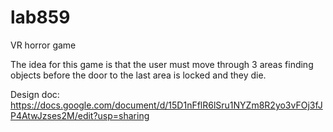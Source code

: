 # lab859
VR horror game

The idea for this game is that the user must move through 3 areas finding objects before the door to the last area is locked and they die.

Design doc: https://docs.google.com/document/d/15D1nFflR6lSru1NYZm8R2yo3vFOj3fJP4AtwJzses2M/edit?usp=sharing

